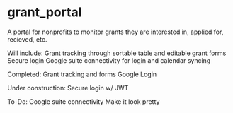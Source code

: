 # grant_portal

A portal for nonprofits to monitor grants they are interested in, applied for, recieved, etc. 

Will include:
Grant tracking through sortable table and editable grant forms
Secure login
Google suite connectivity for login and calendar syncing

Completed:
Grant tracking and forms
Google Login

Under construction:
Secure login w/ JWT

To-Do:
Google suite connectivity
Make it look pretty

